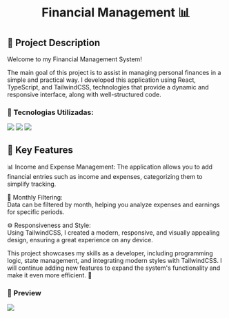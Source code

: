 <h1 align="center">Financial Management 📊</h1>

<h2>📜 Project Description</h2>

<p>
  Welcome to my Financial Management System!

The main goal of this project is to assist in managing personal finances in a simple and practical way. I developed this application using React, TypeScript, and TailwindCSS, technologies that provide a dynamic and responsive interface, along with well-structured code.
</p>

### 🚀 Tecnologias Utilizadas:
<div>
    <img src="https://shields.io/badge/react-black?logo=react&style=for-the-badge">
    <img src="https://shields.io/badge/tailwindcss-black?logo=tailwindcss&style=for-the-badge">
    <img src="https://img.shields.io/badge/TS-0c1014?style=for-the-badge&logo=typescript">
</div>

<h2>📆 Key Features</h2>

<p>
📊 Income and Expense Management:  
The application allows you to add financial entries such as income and expenses, categorizing them to simplify tracking.

📅 Monthly Filtering:  
Data can be filtered by month, helping you analyze expenses and earnings for specific periods.

⚙️ Responsiveness and Style:  
Using TailwindCSS, I created a modern, responsive, and visually appealing design, ensuring a great experience on any device.
</p>

<p>
  This project showcases my skills as a developer, including programming logic, state management, and integrating modern styles with TailwindCSS. I will continue adding new features to expand the system's functionality and make it even more efficient. 🚀
</p>

### 📸 Preview

<img src="public/sistiema-financeiro">